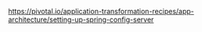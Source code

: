 https://pivotal.io/application-transformation-recipes/app-architecture/setting-up-spring-config-server
